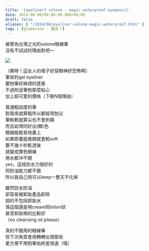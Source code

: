 ```yaml
---
title: '[eyeliner] solone - magic waterproof eyepencil'
date: 2014-08-06T08:00:00.000+08:00
draft: false
aliases: [ "/2014/08/eyeliner-solone-magic-waterproof.html" ]
tags : [glamorous - 畫皮？]
---
```


被譽為台灣之光的solone眼線筆  
沒有不試試的理由對吧～  

[![](https://2.bp.blogspot.com/-bPfmfORUe40/XEQjkvIxgHI/AAAAAAAAGN4/1JJTWlMht2YQ2PS_K0k_OkKeSTdFWuoyQCLcBGAs/s640/14817880485_01c9292ffc_z.jpg)](https://2.bp.blogspot.com/-bPfmfORUe40/XEQjkvIxgHI/AAAAAAAAGN4/1JJTWlMht2YQ2PS_K0k_OkKeSTdFWuoyQCLcBGAs/s1600/14817880485_01c9292ffc_z.jpg)

（媽呀！這女人的樣子好惡眼神好恐怖啊）  
筆狀的gel eyeliner  
要刨筆好麻煩的感覺  
不過附送筆刨那麼貼心  
加上超可愛的價格（下刪N個理由）  
  
普通粗幼度的筆  
對我來說算粗所以都經常刨尖  
筆較軟就算尖也不會刺痛  
而且幼滑同好出(顯)色  
眼線能輕易地畫上  
如果即畫能推開就會較soft  
要不幾十秒乾透後  
就變成實色眼線  
用水都沖不開  
yes，這枝防水力很好的  
同防油能力都不錯  
所以我自己用可以keep一整天不化掉  
  
雖然防水防油  
卻容易被卸妝產品卸除  
說的不包括卸妝水  
落這個還是用cream同lotion狀  
甚至卸妝棉的比較好  
（no cleansing oil please）  
  
真的不錯用的眼線筆  
但下次再買會用轉轉出頭那些  
更方便不用刨筆始終差很遠（嘻）